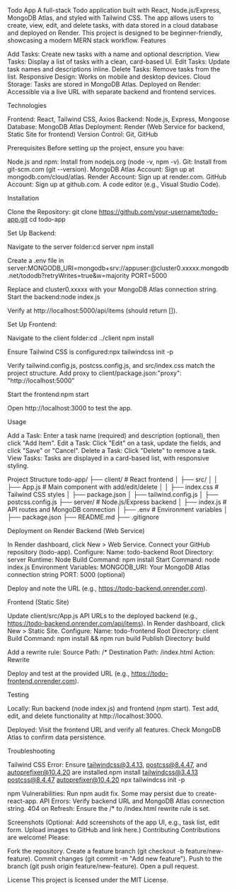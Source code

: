 Todo App
A full-stack Todo application built with React, Node.js/Express, MongoDB Atlas, and styled with Tailwind CSS. The app allows users to create, view, edit, and delete tasks, with data stored in a cloud database and deployed on Render. This project is designed to be beginner-friendly, showcasing a modern MERN stack workflow.
Features

Add Tasks: Create new tasks with a name and optional description.
View Tasks: Display a list of tasks with a clean, card-based UI.
Edit Tasks: Update task names and descriptions inline.
Delete Tasks: Remove tasks from the list.
Responsive Design: Works on mobile and desktop devices.
Cloud Storage: Tasks are stored in MongoDB Atlas.
Deployed on Render: Accessible via a live URL with separate backend and frontend services.

Technologies

Frontend: React, Tailwind CSS, Axios
Backend: Node.js, Express, Mongoose
Database: MongoDB Atlas
Deployment: Render (Web Service for backend, Static Site for frontend)
Version Control: Git, GitHub

Prerequisites
Before setting up the project, ensure you have:

Node.js and npm: Install from nodejs.org (node -v, npm -v).
Git: Install from git-scm.com (git --version).
MongoDB Atlas Account: Sign up at mongodb.com/cloud/atlas.
Render Account: Sign up at render.com.
GitHub Account: Sign up at github.com.
A code editor (e.g., Visual Studio Code).

Installation

Clone the Repository:
git clone https://github.com/your-username/todo-app.git
cd todo-app


Set Up Backend:

Navigate to the server folder:cd server
npm install


Create a .env file in server:MONGODB_URI=mongodb+srv://appuser:<your-password>@cluster0.xxxxx.mongodb.net/tododb?retryWrites=true&w=majority
PORT=5000

Replace <your-password> and cluster0.xxxxx with your MongoDB Atlas connection string.
Start the backend:node index.js

Verify at http://localhost:5000/api/items (should return []).


Set Up Frontend:

Navigate to the client folder:cd ../client
npm install


Ensure Tailwind CSS is configured:npx tailwindcss init -p

Verify tailwind.config.js, postcss.config.js, and src/index.css match the project structure.
Add proxy to client/package.json:"proxy": "http://localhost:5000"


Start the frontend:npm start

Open http://localhost:3000 to test the app.



Usage

Add a Task: Enter a task name (required) and description (optional), then click "Add Item".
Edit a Task: Click "Edit" on a task, update the fields, and click "Save" or "Cancel".
Delete a Task: Click "Delete" to remove a task.
View Tasks: Tasks are displayed in a card-based list, with responsive styling.

Project Structure
todo-app/
├── client/                 # React frontend
│   ├── src/
│   │   ├── App.js         # Main component with add/edit/delete
│   │   ├── index.css      # Tailwind CSS styles
│   ├── package.json
│   ├── tailwind.config.js
│   ├── postcss.config.js
├── server/                 # Node.js/Express backend
│   ├── index.js           # API routes and MongoDB connection
│   ├── .env               # Environment variables
│   ├── package.json
├── README.md
├── .gitignore

Deployment on Render
Backend (Web Service)

In Render dashboard, click New > Web Service.
Connect your GitHub repository (todo-app).
Configure:
Name: todo-backend
Root Directory: server
Runtime: Node
Build Command: npm install
Start Command: node index.js
Environment Variables:
MONGODB_URI: Your MongoDB Atlas connection string
PORT: 5000 (optional)




Deploy and note the URL (e.g., https://todo-backend.onrender.com).

Frontend (Static Site)

Update client/src/App.js API URLs to the deployed backend (e.g., https://todo-backend.onrender.com/api/items).
In Render dashboard, click New > Static Site.
Configure:
Name: todo-frontend
Root Directory: client
Build Command: npm install && npm run build
Publish Directory: build


Add a rewrite rule:
Source Path: /*
Destination Path: /index.html
Action: Rewrite


Deploy and test at the provided URL (e.g., https://todo-frontend.onrender.com).

Testing

Locally:
Run backend (node index.js) and frontend (npm start).
Test add, edit, and delete functionality at http://localhost:3000.


Deployed:
Visit the frontend URL and verify all features.
Check MongoDB Atlas to confirm data persistence.



Troubleshooting

Tailwind CSS Error: Ensure tailwindcss@3.4.13, postcss@8.4.47, and autoprefixer@10.4.20 are installed.npm install tailwindcss@3.4.13 postcss@8.4.47 autoprefixer@10.4.20
npx tailwindcss init -p


npm Vulnerabilities: Run npm audit fix. Some may persist due to create-react-app.
API Errors: Verify backend URL and MongoDB Atlas connection string.
404 on Refresh: Ensure the /* to /index.html rewrite rule is set.

Screenshots
(Optional: Add screenshots of the app UI, e.g., task list, edit form. Upload images to GitHub and link here.)
Contributing
Contributions are welcome! Please:

Fork the repository.
Create a feature branch (git checkout -b feature/new-feature).
Commit changes (git commit -m "Add new feature").
Push to the branch (git push origin feature/new-feature).
Open a pull request.

License
This project is licensed under the MIT License.
